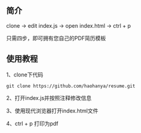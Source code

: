 ## 简介

clone -> edit index.js -> open index.html -> ctrl + p

只需四步，即可拥有您自己的PDF简历模板

## 使用教程

1、clone下代码

```git
git clone https://github.com/haohanya/resume.git
```

2、打开index.js并按照注释修改信息

3、使用现代浏览器打开index.html文件

4、ctrl + p 打印为pdf

